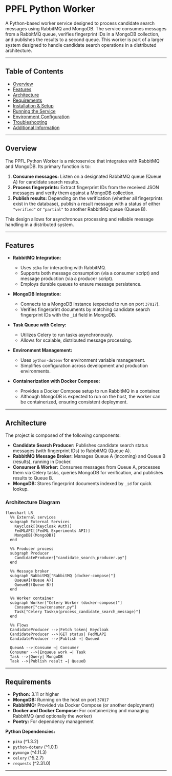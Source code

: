# PPFL Python Worker

A Python-based worker service designed to process candidate search messages using RabbitMQ and MongoDB. The service consumes messages from a RabbitMQ queue, verifies fingerprint IDs in a MongoDB collection, and publishes the results to a second queue. This worker is part of a larger system designed to handle candidate search operations in a distributed architecture.

---

## Table of Contents

- [Overview](#overview)
- [Features](#features)
- [Architecture](#architecture)
- [Requirements](#requirements)
- [Installation & Setup](#installation--setup)
- [Running the Service](#running-the-service)
- [Environment Configuration](#environment-configuration)
- [Troubleshooting](#troubleshooting)
- [Additional Information](#additional-information)

---

## Overview

The PPFL Python Worker is a microservice that integrates with RabbitMQ and MongoDB. Its primary function is to:
1. **Consume messages:** Listen on a designated RabbitMQ queue (Queue A) for candidate search results.
2. **Process fingerprints:** Extract fingerprint IDs from the received JSON messages and verify them against a MongoDB collection.
3. **Publish results:** Depending on the verification (whether all fingerprints exist in the database), publish a result message with a status of either `"verified"` or `"partial"` to another RabbitMQ queue (Queue B).

This design allows for asynchronous processing and reliable message handling in a distributed system.

---

## Features

- **RabbitMQ Integration:**  
  - Uses `pika` for interacting with RabbitMQ.
  - Supports both message consumption (via a consumer script) and message production (via a producer script).
  - Employs durable queues to ensure message persistence.

- **MongoDB Integration:**  
  - Connects to a MongoDB instance (expected to run on port `37017`).
  - Verifies fingerprint documents by matching candidate search fingerprint IDs with the `_id` field in MongoDB.
  
- **Task Queue with Celery:**  
  - Utilizes Celery to run tasks asynchronously.
  - Allows for scalable, distributed message processing.
  
- **Environment Management:**  
  - Uses `python-dotenv` for environment variable management.
  - Simplifies configuration across development and production environments.

- **Containerization with Docker Compose:**  
  - Provides a Docker Compose setup to run RabbitMQ in a container.
  - Although MongoDB is expected to run on the host, the worker can be containerized, ensuring consistent deployment.

---

## Architecture

The project is composed of the following components:

- **Candidate Search Producer:** Publishes candidate search status messages (with fingerprint IDs) to RabbitMQ (Queue A).
- **RabbitMQ Message Broker:** Manages Queue A (incoming) and Queue B (results), running in Docker.
- **Consumer & Worker:** Consumes messages from Queue A, processes them via Celery tasks, queries MongoDB for verification, and publishes results to Queue B.
- **MongoDB:** Stores fingerprint documents indexed by `_id` for quick lookup.

### Architecture Diagram
```mermaid
flowchart LR
  %% External services
  subgraph External Services
    Keycloak[(Keycloak Auth)]
    FedMLAPI[(FedML Experiments API)]
    MongoDB[(MongoDB)]
  end

  %% Producer process
  subgraph Producer
    CandidateProducer["candidate_search_producer.py"]
  end

  %% Message broker
  subgraph RabbitMQ["RabbitMQ (docker-compose)"]
    QueueA[(Queue A)]
    QueueB[(Queue B)]
  end

  %% Worker container
  subgraph Worker["Celery Worker (docker-compose)"]
    Consumer["csw/consumer.py"]
    Task["Celery Task\n(process_candidate_search_message)"]
  end

  %% Flows
  CandidateProducer -->|Fetch token| Keycloak
  CandidateProducer -->|GET status| FedMLAPI
  CandidateProducer -->|Publish →| QueueA

  QueueA -->|Consume →| Consumer
  Consumer -->|Enqueue work →| Task
  Task -->|Query| MongoDB
  Task -->|Publish result →| QueueB
```

---

## Requirements

- **Python:** 3.11 or higher
- **MongoDB:** Running on the host on port `37017`
- **RabbitMQ:** Provided via Docker Compose (or another deployment)
- **Docker and Docker Compose:** For containerizing and managing RabbitMQ (and optionally the worker)
- **Poetry:** For dependency management

**Python Dependencies:**
- `pika` (^1.3.2)
- `python-dotenv` (^1.0.1)
- `pymongo` (^4.11.3)
- `celery` (^5.2.7)
- `requests` (^2.31.0)

---

<!-- Rest of README unchanged -->